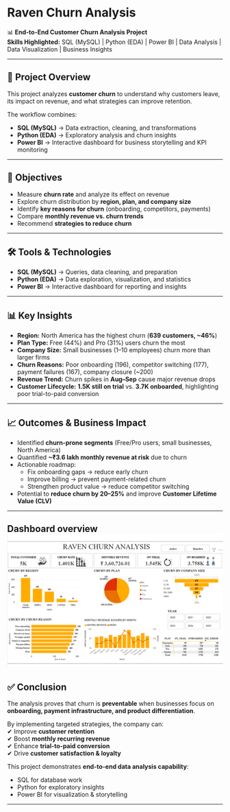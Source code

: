 # Raven Churn Analysis  

📊 **End-to-End Customer Churn Analysis Project**  
**Skills Highlighted:** SQL (MySQL) | Python (EDA) | Power BI | Data Analysis | Data Visualization | Business Insights  

---

## 📌 Project Overview  
This project analyzes **customer churn** to understand why customers leave, its impact on revenue, and what strategies can improve retention.  

The workflow combines:  
- **SQL (MySQL)** → Data extraction, cleaning, and transformations  
- **Python (EDA)** → Exploratory analysis and churn insights  
- **Power BI** → Interactive dashboard for business storytelling and KPI monitoring  

---

## 🎯 Objectives  
- Measure **churn rate** and analyze its effect on revenue  
- Explore churn distribution by **region, plan, and company size**  
- Identify **key reasons for churn** (onboarding, competitors, payments)  
- Compare **monthly revenue vs. churn trends**  
- Recommend **strategies to reduce churn**  

---

## 🛠 Tools & Technologies  
- **SQL (MySQL)** → Queries, data cleaning, and preparation  
- **Python (EDA)** → Data exploration, visualization, and statistics  
- **Power BI** → Interactive dashboard for reporting and insights  

---

## 📊 Key Insights  
- **Region:** North America has the highest churn (**639 customers, ~46%**)  
- **Plan Type:** Free (44%) and Pro (31%) users churn the most  
- **Company Size:** Small businesses (1–10 employees) churn more than larger firms  
- **Churn Reasons:** Poor onboarding (196), competitor switching (177), payment failures (167), company closure (~200)  
- **Revenue Trend:** Churn spikes in **Aug–Sep** cause major revenue drops  
- **Customer Lifecycle:** **1.5K still on trial** vs. **3.7K onboarded**, highlighting poor trial-to-paid conversion  

---

## 📈 Outcomes & Business Impact  
- Identified **churn-prone segments** (Free/Pro users, small businesses, North America)  
- Quantified **~₹3.6 lakh monthly revenue at risk** due to churn  
- Actionable roadmap:  
  - Fix onboarding gaps → reduce early churn  
  - Improve billing → prevent payment-related churn  
  - Strengthen product value → reduce competitor switching  
- Potential to **reduce churn by 20–25%** and improve **Customer Lifetime Value (CLV)**
---

**Dashboard overview**
![Churn Dashboard](Churn_Dashboard.png)
---
## ✅ Conclusion  
The analysis proves that churn is **preventable** when businesses focus on **onboarding, payment infrastructure, and product differentiation**.  

By implementing targeted strategies, the company can:  
✔ Improve **customer retention**  
✔ Boost **monthly recurring revenue**  
✔ Enhance **trial-to-paid conversion**  
✔ Drive **customer satisfaction & loyalty**  

This project demonstrates **end-to-end data analysis capability**:  
- SQL for database work  
- Python for exploratory insights  
- Power BI for visualization & storytelling  

---
